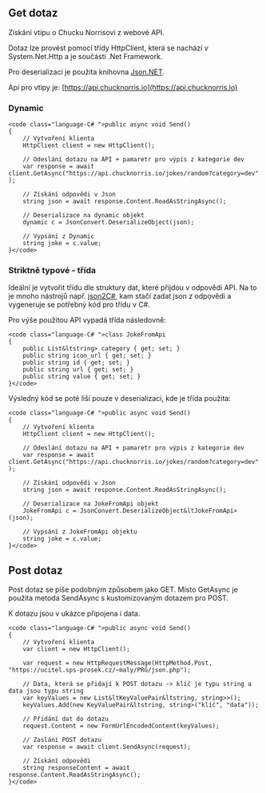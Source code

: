 ## Get dotaz

 Získání vtipu o Chucku Norrisovi z webové API. 

 Dotaz lze provést pomocí třídy HttpClient, která se nachází v System.Net.Http a je součástí .Net Framework. 

 Pro deserializaci je použita knihovna [Json.NET](https://www.newtonsoft.com/json). 

 Api pro vtipy je: [https://api.chucknorris.io](https://api.chucknorris.io) 

### Dynamic

    <code class="language-C# ">public async void Send()
    {
        // Vytvoření klienta
        HttpClient client = new HttpClient();

        // Odeslání dotazu na API + pamaretr pro výpis z kategorie dev
        var response = await client.GetAsync("https://api.chucknorris.io/jokes/random?category=dev" );

        // Získání odpovědi v Json
        string json = await response.Content.ReadAsStringAsync();

        // Deserializace na dynamic objekt
        dynamic c = JsonConvert.DeserializeObject(json);

        // Vypsání z Dynamic
        string joke = c.value;
    }</code>

### Striktně typové - třída

 Ideální je vytvořit třídu dle struktury dat, které přijdou v odpovědi API. Na to je mnoho nástrojů např. [json2C#](http://json2csharp.com/), kam stačí zadat json z odpovědi a vygeneruje se potřebný kód pro třídu v C#. 

 Pro výše použitou API vypadá třída následovně: 

    <code class="language-C# ">class JokeFromApi
    {
        public List&ltstring> category { get; set; }
        public string icon_url { get; set; }
        public string id { get; set; }
        public string url { get; set; }
        public string value { get; set; }
    }</code>

 Výsledný kód se poté liší pouze v deserializaci, kde je třída použita: 

    <code class="language-C# ">public async void Send()
    {
        // Vytvoření klienta
        HttpClient client = new HttpClient();

        // Odeslání dotazu na API + pamaretr pro výpis z kategorie dev
        var response = await client.GetAsync("https://api.chucknorris.io/jokes/random?category=dev" );

        // Získání odpovědi v Json
        string json = await response.Content.ReadAsStringAsync();

        // Deserializace na JokeFromApi objekt
        JokeFromApi c = JsonConvert.DeserializeObject&ltJokeFromApi>(json);

        // Vypsání z JokeFromApi objektu
        string joke = c.value;
    }</code>

## Post dotaz

 Post dotaz se píše podobným způsobem jako GET. Místo GetAsync je použita metoda SendAsync s kustomizovaným dotazem pro POST. 

 K dotazu jsou v ukázce připojena i data. 

    <code class="language-C# ">public async void Send()
    {
        // Vytvoření klienta
        var client = new HttpClient();

        var request = new HttpRequestMessage(HttpMethod.Post, "https://ucitel.sps-prosek.cz/~maly/PRG/json.php");

        // Data, která se přidají k POST dotazu -> klíč je typu string a data jsou typu string
        var keyValues = new List&ltKeyValuePair&ltstring, string>>();
        keyValues.Add(new KeyValuePair&ltstring, string>("klíč", "data"));

        // Přidání dat do dotazu
        request.Content = new FormUrlEncodedContent(keyValues);

        // Zaslání POST dotazu
        var response = await client.SendAsync(request);

        // Získání odpovědi
        string responseContent = await response.Content.ReadAsStringAsync();
    }</code>